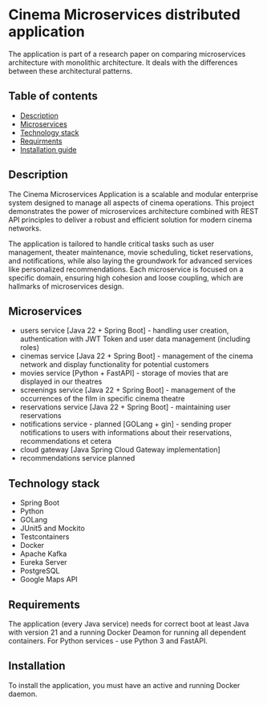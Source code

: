 # Cinema Microservices distributed application

The application is part of a research paper on comparing microservices architecture with monolithic architecture. It deals with the differences between these architectural patterns.

## Table of contents
* [Description](#description)
* [Microservices](#microservices)
* [Technology stack](#technology-stack)
* [Requirments](#requirments)
* [Installation guide](#installation)

## Description
The Cinema Microservices Application is a scalable and modular enterprise system designed to manage all aspects of cinema operations. This project demonstrates the power of microservices architecture combined with REST API principles to deliver a robust and efficient solution for modern cinema networks.

The application is tailored to handle critical tasks such as user management, theater maintenance, movie scheduling, ticket reservations, and notifications, while also laying the groundwork for advanced services like personalized recommendations. Each microservice is focused on a specific domain, ensuring high cohesion and loose coupling, which are hallmarks of microservices design.

## Microservices
* users service [Java 22 + Spring Boot] - handling user creation, authentication with JWT Token and user data management (including roles)
* cinemas service [Java 22 + Spring Boot] - management of the cinema network and display functionality for potential customers
* movies service [Python + FastAPI] - storage of movies that are displayed in our theatres
* screenings service [Java 22 + Spring Boot] - management of the occurrences of the film in specific cinema theatre
* reservations service [Java 22 + Spring Boot] - maintaining user reservations
* notifications service - planned [GOLang + gin] - sending proper notifications to users with informations about their reservations, recommendations et cetera
* cloud gateway [Java Spring Cloud Gateway implementation]
* recommendations service planned

## Technology stack
* Spring Boot
* Python
* GOLang
* JUnit5 and Mockito
* Testcontainers
* Docker
* Apache Kafka
* Eureka Server
* PostgreSQL
* Google Maps API

## Requirements
The application (every Java service) needs for correct boot at least Java with version 21 and a running Docker Deamon for running all dependent containers. For Python services - use Python 3 and FastAPI.

## Installation
To install the application, you must have an active and running Docker daemon.
